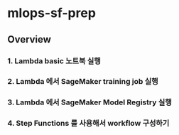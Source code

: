 # mlops-sf-prep
## Overview

### 1. Lambda basic 노트북 실행
### 2. Lambda 에서 SageMaker training job 실행
### 3. Lambda 에서 SageMaker Model Registry 실행
### 4. Step Functions 를 사용해서 workflow 구성하기
